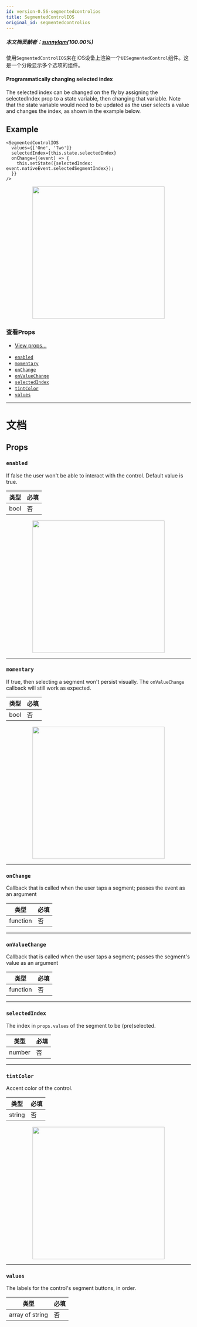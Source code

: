 ```yaml
---
id: version-0.56-segmentedcontrolios
title: SegmentedControlIOS
original_id: segmentedcontrolios
---
```

##### 本文档贡献者：[sunnylqm](https://github.com/search?q=sunnylqm%40qq.com+in%3Aemail&type=Users)(100.00%)

使用`SegmentedControlIOS`来在iOS设备上渲染一个`UISegmentedControl`组件。这是一个分段显示多个选项的组件。

#### Programmatically changing selected index

The selected index can be changed on the fly by assigning the selectedIndex prop to a state variable, then changing that variable. Note that the state variable would need to be updated as the user selects a value and changes the index, as shown in the example below.

## Example

```
<SegmentedControlIOS
  values={['One', 'Two']}
  selectedIndex={this.state.selectedIndex}
  onChange={(event) => {
    this.setState({selectedIndex: event.nativeEvent.selectedSegmentIndex});
  }}
/>
```

<center><img src="/docs/assets/SegmentedControlIOS/example.gif" width="360"></img></center>

### 查看Props

* [View props...](view.md#props)

- [`enabled`](segmentedcontrolios.md#enabled)
- [`momentary`](segmentedcontrolios.md#momentary)
- [`onChange`](segmentedcontrolios.md#onchange)
- [`onValueChange`](segmentedcontrolios.md#onvaluechange)
- [`selectedIndex`](segmentedcontrolios.md#selectedindex)
- [`tintColor`](segmentedcontrolios.md#tintcolor)
- [`values`](segmentedcontrolios.md#values)

---

# 文档

## Props

### `enabled`

If false the user won't be able to interact with the control. Default value is true.

| 类型 | 必填 |
| ---- | -------- |
| bool | 否       |

<center><img src="/docs/assets/SegmentedControlIOS/enabled.png" width="360"></img></center>

---

### `momentary`

If true, then selecting a segment won't persist visually. The `onValueChange` callback will still work as expected.

| 类型 | 必填 |
| ---- | -------- |
| bool | 否       |

<center><img src="/docs/assets/SegmentedControlIOS/momentary.gif" width="360"></img></center>

---

### `onChange`

Callback that is called when the user taps a segment; passes the event as an argument

| 类型     | 必填 |
| -------- | -------- |
| function | 否       |

---

### `onValueChange`

Callback that is called when the user taps a segment; passes the segment's value as an argument

| 类型     | 必填 |
| -------- | -------- |
| function | 否       |

---

### `selectedIndex`

The index in `props.values` of the segment to be (pre)selected.

| 类型   | 必填 |
| ------ | -------- |
| number | 否       |

---

### `tintColor`

Accent color of the control.

| 类型   | 必填 |
| ------ | -------- |
| string | 否       |

<center><img src="/docs/assets/SegmentedControlIOS/tintColor.png" width="360"></img></center>

---

### `values`

The labels for the control's segment buttons, in order.

| 类型            | 必填 |
| --------------- | -------- |
| array of string | 否       |
